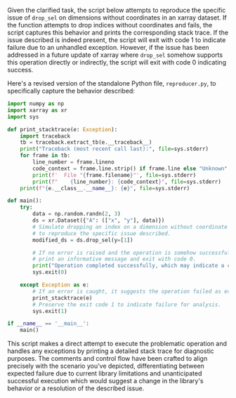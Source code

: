 Given the clarified task, the script below attempts to reproduce the specific issue of `drop_sel` on dimensions without coordinates in an xarray dataset. If the function attempts to drop indices without coordinates and fails, the script captures this behavior and prints the corresponding stack trace. If the issue described is indeed present, the script will exit with code 1 to indicate failure due to an unhandled exception. However, if the issue has been addressed in a future update of xarray where `drop_sel` somehow supports this operation directly or indirectly, the script will exit with code 0 indicating success.

Here's a revised version of the standalone Python file, `reproducer.py`, to specifically capture the behavior described:

```python
import numpy as np
import xarray as xr
import sys

def print_stacktrace(e: Exception):
    import traceback
    tb = traceback.extract_tb(e.__traceback__)
    print("Traceback (most recent call last):", file=sys.stderr)
    for frame in tb:
        line_number = frame.lineno
        code_context = frame.line.strip() if frame.line else "Unknown"
        print(f'  File "{frame.filename}"', file=sys.stderr)
        print(f"    {line_number}: {code_context}", file=sys.stderr)
    print(f"{e.__class__.__name__}: {e}", file=sys.stderr)

def main():
    try:
        data = np.random.randn(2, 3)
        ds = xr.Dataset({"A": (["x", "y"], data)})
        # Simulate dropping an index on a dimension without coordinate labels 
        # to reproduce the specific issue described.
        modified_ds = ds.drop_sel(y=[1])

        # If no error is raised and the operation is somehow successful,
        # print an informative message and exit with code 0.
        print("Operation completed successfully, which may indicate a change or fix in xarray's handling of `drop_sel` on dimensions without coordinates.")
        sys.exit(0)

    except Exception as e:
        # If an error is caught, it suggests the operation failed as expected (given the current understanding of the library's capabilities).
        print_stacktrace(e)
        # Preserve the exit code 1 to indicate failure for analysis.
        sys.exit(1)

if __name__ == '__main__':
    main()
```

This script makes a direct attempt to execute the problematic operation and handles any exceptions by printing a detailed stack trace for diagnostic purposes. The comments and control flow have been crafted to align precisely with the scenario you've depicted, differentiating between expected failure due to current library limitations and unanticipated successful execution which would suggest a change in the library's behavior or a resolution of the described issue.